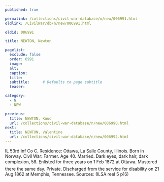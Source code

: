 ```yaml
---
published: true

permalink: /collections/civil-war-database/n/new/006991.html
oldlink: /CivilWar/db/n/new/006991.html

oldid: 006991

title: NEWTON, Newton

pagelist:
  exclude: false
  order: 6991
  image: 
  alt:
  caption:
  title:
  subtitle:      # Defaults to page subtitle
  teaser:

category: 
  - N 
  - NEW

previous:
  title: NEWTON, Knud
  url: /collections/civil-war-database/n/new/006990.html  
next:
  title: NEWTON, Valentine
  url: /collections/civil-war-database/n/new/006992.html   
---
```

IL 53rd Inf Co C. Residence: Ottawa, La Salle County, Illinois. Born in Norway. Civil War: Farmer. Age 40. Married. Dark eyes, dark hair, dark complexion, 5&#146;8&#148;. Enlisted for three years on 1 Feb 1872 at Ottawa. Mustered there the same day. Private. Discharged from the service for disability on 21 Aug 1862 at Memphis, Tennessee. Sources: (ILSA reel 5 p16)